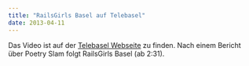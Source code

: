 ```yaml
---
title: "RailsGirls Basel auf Telebasel"
date: 2013-04-11
---
```


Das Video ist auf der [Telebasel Webseite](http://www.telebasel.ch/de/tv-archiv/&id=366823941) zu finden. Nach einem Bericht über Poetry Slam folgt RailsGirls Basel (ab 2:31).

